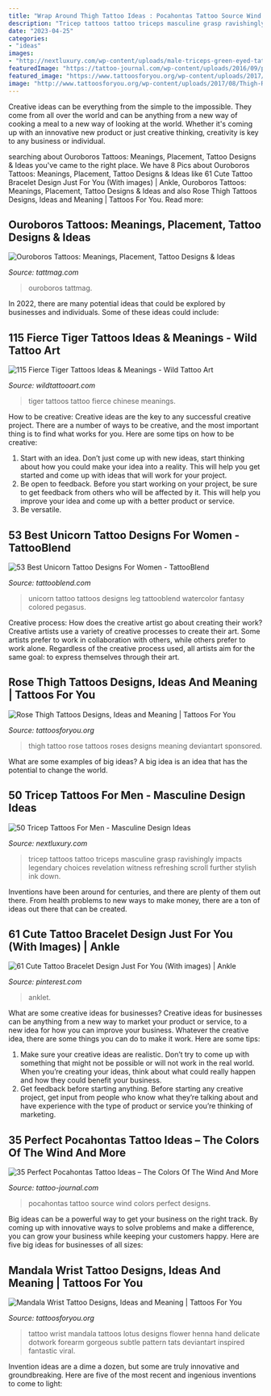 ```yaml
---
title: "Wrap Around Thigh Tattoo Ideas : Pocahontas Tattoo Source Wind Colors Perfect Designs"
description: "Tricep tattoos tattoo triceps masculine grasp ravishingly impacts legendary choices revelation witness refreshing scroll further stylish ink down"
date: "2023-04-25"
categories:
- "ideas"
images:
- "http://nextluxury.com/wp-content/uploads/male-triceps-green-eyed-tattoo.jpg"
featuredImage: "https://tattoo-journal.com/wp-content/uploads/2016/09/pocahontas-tattoo22-650x650.jpg"
featured_image: "https://www.tattoosforyou.org/wp-content/uploads/2017/05/Mandala-Tattoo-on-Wrist.jpg"
image: "http://www.tattoosforyou.org/wp-content/uploads/2017/08/Thigh-Rose-Tattoos.jpg"
---
```



Creative ideas can be everything from the simple to the impossible. They come from all over the world and can be anything from a new way of cooking a meal to a new way of looking at the world. Whether it's coming up with an innovative new product or just creative thinking, creativity is key to any business or individual.

	

		
searching about Ouroboros Tattoos: Meanings, Placement, Tattoo Designs &amp; Ideas you've came to the right place. We have 8 Pics about Ouroboros Tattoos: Meanings, Placement, Tattoo Designs &amp; Ideas like 61 Cute Tattoo Bracelet Design Just For You (With images) | Ankle, Ouroboros Tattoos: Meanings, Placement, Tattoo Designs &amp; Ideas and also Rose Thigh Tattoos Designs, Ideas and Meaning | Tattoos For You. Read more:
		
    
## Ouroboros Tattoos: Meanings, Placement, Tattoo Designs &amp; Ideas

<img loading=lazy src="https://tattmag.com/wp-content/uploads/2020/10/Bracelet-Ouroboros-Tattoo-10-768x960.jpg" onerror="this.onerror=null;this.src='https://tse4.mm.bing.net/th?id=OIP.hljgX50l24vHpQA9RpQrmQHaJQ&amp;pid=15.1';" alt="Ouroboros Tattoos: Meanings, Placement, Tattoo Designs &amp; Ideas">

_Source: tattmag.com_

>ouroboros tattmag. 

	

In 2022, there are many potential ideas that could be explored by businesses and individuals. Some of these ideas could include: 

    
## 115 Fierce Tiger Tattoos Ideas &amp; Meanings - Wild Tattoo Art

<img loading=lazy src="https://www.wildtattooart.com/wp-content/uploads/2017/03/tiger-tattoos-020317119.jpg" onerror="this.onerror=null;this.src='https://tse2.mm.bing.net/th?id=OIP.cDzSm-Qf04jJx7BwZ7in4gHaHa&amp;pid=15.1';" alt="115 Fierce Tiger Tattoos Ideas &amp; Meanings - Wild Tattoo Art">

_Source: wildtattooart.com_

>tiger tattoos tattoo fierce chinese meanings. 

	

How to be creative:
Creative ideas are the key to any successful creative project. There are a number of ways to be creative, and the most important thing is to find what works for you. Here are some tips on how to be creative: 
1. Start with an idea. Don’t just come up with new ideas, start thinking about how you could make your idea into a reality. This will help you get started and come up with ideas that will work for your project. 
2. Be open to feedback. Before you start working on your project, be sure to get feedback from others who will be affected by it. This will help you improve your idea and come up with a better product or service. 
3. Be versatile.

    
## 53 Best Unicorn Tattoo Designs For Women - TattooBlend

<img loading=lazy src="https://tattooblend.com/wp-content/uploads/2015/10/leg-unicorn-tattoo.jpg" onerror="this.onerror=null;this.src='https://tse2.mm.bing.net/th?id=OIP.dH8FneCgbsoJnW65eLg-xgHaK8&amp;pid=15.1';" alt="53 Best Unicorn Tattoo Designs For Women - TattooBlend">

_Source: tattooblend.com_

>unicorn tattoo tattoos designs leg tattooblend watercolor fantasy colored pegasus. 

	

Creative process: How does the creative artist go about creating their work?
Creative artists use a variety of creative processes to create their art. Some artists prefer to work in collaboration with others, while others prefer to work alone. Regardless of the creative process used, all artists aim for the same goal: to express themselves through their art.

    
## Rose Thigh Tattoos Designs, Ideas And Meaning | Tattoos For You

<img loading=lazy src="http://www.tattoosforyou.org/wp-content/uploads/2017/08/Thigh-Rose-Tattoos.jpg" onerror="this.onerror=null;this.src='https://tse4.mm.bing.net/th?id=OIP.PR1KZVbjglq_G2Cpx5jriQHaJl&amp;pid=15.1';" alt="Rose Thigh Tattoos Designs, Ideas and Meaning | Tattoos For You">

_Source: tattoosforyou.org_

>thigh tattoo rose tattoos roses designs meaning deviantart sponsored. 

	

What are some examples of big ideas?
A big idea is an idea that has the potential to change the world.

    
## 50 Tricep Tattoos For Men - Masculine Design Ideas

<img loading=lazy src="http://nextluxury.com/wp-content/uploads/male-triceps-green-eyed-tattoo.jpg" onerror="this.onerror=null;this.src='https://tse3.mm.bing.net/th?id=OIP.DLOuw971emu5OVwKn5PqSwHaHa&amp;pid=15.1';" alt="50 Tricep Tattoos For Men - Masculine Design Ideas">

_Source: nextluxury.com_

>tricep tattoos tattoo triceps masculine grasp ravishingly impacts legendary choices revelation witness refreshing scroll further stylish ink down. 

	

Inventions have been around for centuries, and there are plenty of them out there. From health problems to new ways to make money, there are a ton of ideas out there that can be created.

    
## 61 Cute Tattoo Bracelet Design Just For You (With Images) | Ankle

<img loading=lazy src="https://i.pinimg.com/736x/a4/f9/20/a4f920e77f7e3eb7c63ba72724acd653.jpg" onerror="this.onerror=null;this.src='https://tse3.mm.bing.net/th?id=OIP._IPA5jXfXCG-1OX7zaoS-gHaLG&amp;pid=15.1';" alt="61 Cute Tattoo Bracelet Design Just For You (With images) | Ankle">

_Source: pinterest.com_

>anklet. 

	

What are some creative ideas for businesses?
Creative ideas for businesses can be anything from a new way to market your product or service, to a new idea for how you can improve your business. Whatever the creative idea, there are some things you can do to make it work. Here are some tips: 
1. Make sure your creative ideas are realistic. Don’t try to come up with something that might not be possible or will not work in the real world. When you’re creating your ideas, think about what could really happen and how they could benefit your business. 
2. Get feedback before starting anything. Before starting any creative project, get input from people who know what they’re talking about and have experience with the type of product or service you’re thinking of marketing.

    
## 35 Perfect Pocahontas Tattoo Ideas – The Colors Of The Wind And More

<img loading=lazy src="https://tattoo-journal.com/wp-content/uploads/2016/09/pocahontas-tattoo22-650x650.jpg" onerror="this.onerror=null;this.src='https://tse4.mm.bing.net/th?id=OIP._6MidqZcIxxJmdNapylZiQHaHa&amp;pid=15.1';" alt="35 Perfect Pocahontas Tattoo Ideas – The Colors Of The Wind And More">

_Source: tattoo-journal.com_

>pocahontas tattoo source wind colors perfect designs. 

	

Big ideas can be a powerful way to get your business on the right track. By coming up with innovative ways to solve problems and make a difference, you can grow your business while keeping your customers happy. Here are five big ideas for businesses of all sizes: 

    
## Mandala Wrist Tattoo Designs, Ideas And Meaning | Tattoos For You

<img loading=lazy src="https://www.tattoosforyou.org/wp-content/uploads/2017/05/Mandala-Tattoo-on-Wrist.jpg" onerror="this.onerror=null;this.src='https://tse4.mm.bing.net/th?id=OIP.2ukEx2a595VTEFRR4zRJ4gHaLI&amp;pid=15.1';" alt="Mandala Wrist Tattoo Designs, Ideas and Meaning | Tattoos For You">

_Source: tattoosforyou.org_

>tattoo wrist mandala tattoos lotus designs flower henna hand delicate dotwork forearm gorgeous subtle pattern tats deviantart inspired fantastic viral. 

	

Invention ideas are a dime a dozen, but some are truly innovative and groundbreaking. Here are five of the most recent and ingenious inventions to come to light: 

